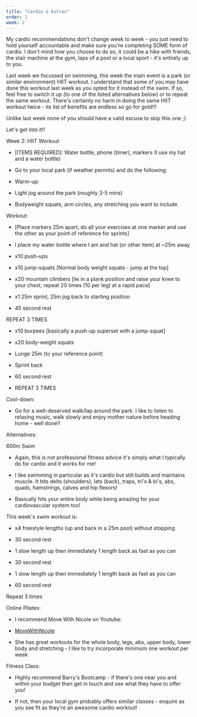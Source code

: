```yaml
---
title: "Cardio & Extras"
order: 1
week: 2
---
```

My cardio recommendations don't change week to week - you just need to hold yourself accountable and make sure you're completing SOME form of cardio. I don't mind how you choose to do so, it could be a hike with friends, the stair machine at the gym, laps of a pool or a local sport - it's entirely up to you.

Last week we focussed on swimming, this week the main event is a park (or similar environment) HIIT workout. I understand that some of you may have done this workout last week as you opted for it instead of the swim. If so, feel free to switch it up (to one of the listed alternatives below) or to repeat the same workout. There's certainly no harm in doing the same HIIT workout twice - its list of benefits are endless so go for gold!!!

Unlike last week none of you should have a valid excuse to skip this one ;)

Let's get into it!!

Week 2: HIIT Workout

- [ITEMS REQUIRED]: Water bottle, phone (timer), markers (I use my hat and a water bottle)

- Go to your local park (if weather permits) and do the following:

- Warm-up:

- Light jog around the park (roughly 3-5 mins)

- Bodyweight squats, arm circles, any stretching you want to include

Workout:

- [Place markers 25m apart, do all your exercises at one marker and use the other as your point of reference for sprints]

- I place my water bottle where I am and hat (or other item) at ~25m away

- x10 push-ups

- x10 jump-squats [Normal body weight squats - jump at the top]

- x20 mountain climbers [lie in a plank position and raise your knee to your chest, repeat 20 times (10 per leg) at a rapid pace]

- x1 25m sprint, 25m jog back to starting position

- 45 second rest

REPEAT 3 TIMES

- x10 burpees [basically a push-up superset with a jump-squat]

- x20 body-weight squats

- Lunge 25m (to your reference point)

- Sprint back

- 60 second rest

- REPEAT 3 TIMES

Cool-down:

- Go for a well-deserved walk/lap around the park. I like to listen to relaxing music, walk slowly and enjoy mother nature before heading home - well done!!

Alternatives:

600m Swim

- Again, this is not professional fitness advice it's simply what I typically do for cardio and it works for me!

- I like swimming in particular as it's cardio but still builds and maintains muscle. It hits delts (shoulders), lats (back), traps, tri's & bi's, abs, quads, hamstrings, calves and hip flexors!

- Basically hits your entire body while being amazing for your cardiovascular system too!

This week's swim workout is:

- x4 freestyle lengths (up and back in a 25m pool) without stopping

- 30 second rest

- 1 slow length up then immediately 1 length back as fast as you can

- 30 second rest

- 1 slow length up then immediately 1 length back as fast as you can

- 60 second rest

Repeat 3 times

Online Pilates:

- I recommend Move With Nicole on Youtube:

- [MoveWithNicole](https://www.youtube.com/@MoveWithNicole)

- She has great workouts for the whole body, legs, abs, upper body, lower body and stretching - I like to try incorporate minimum one workout per week

Fitness Class:

- Highly recommend Barry's Bootcamp - if there's one near you and within your budget then get in touch and see what they have to offer you!

- If not, then your local gym probably offers similar classes - enquire as you see fit as they're an awesome cardio workout!

